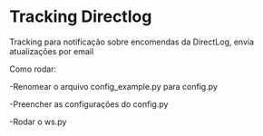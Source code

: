 # Tracking Directlog

Tracking para notificação sobre encomendas da DirectLog, envia atualizações por email

Como rodar:

-Renomear o arquivo config_example.py para config.py 

-Preencher as configurações do config.py

-Rodar o ws.py
